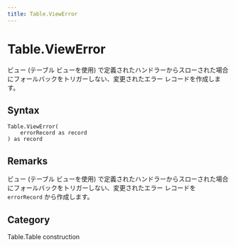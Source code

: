 ```yaml
---
title: Table.ViewError
---
```


# Table.ViewError


ビュー (テーブル ビューを使用) で定義されたハンドラーからスローされた場合にフォールバックをトリガーしない、変更されたエラー レコードを作成します。


## Syntax

```powerquery
Table.ViewError(
    errorRecord as record
) as record
```


## Remarks

ビュー (テーブル ビューを使用) で定義されたハンドラーからスローされた場合にフォールバックをトリガーしない、変更されたエラー レコードを <code>errorRecord</code> から作成します。



## Category
Table.Table construction
